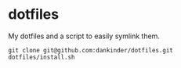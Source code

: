 dotfiles
========
My dotfiles and a script to easily symlink them.

```
git clone git@github.com:dankinder/dotfiles.git
dotfiles/install.sh
```
